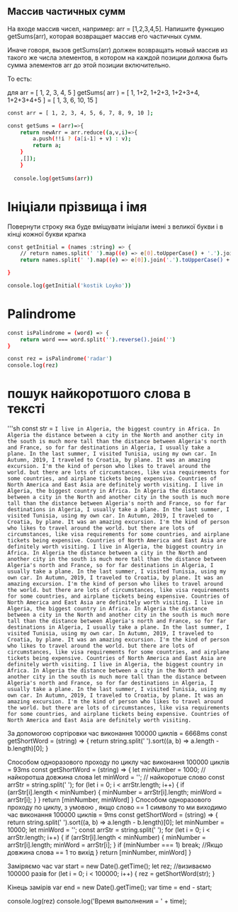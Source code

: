 ## Массив частичных сумм
На входе массив чисел, например: arr = [1,2,3,4,5].
Напишите функцию getSums(arr), которая возвращает массив его частичных сумм.

Иначе говоря, вызов getSums(arr) должен возвращать новый массив из такого же числа элементов, в котором на каждой позиции должна быть сумма элементов arr до этой позиции включительно.

То есть:

для arr = [ 1, 2, 3, 4, 5 ]
getSums( arr ) = [ 1, 1+2, 1+2+3, 1+2+3+4, 1+2+3+4+5 ] = [ 1, 3, 6, 10, 15 ]

```sh
const arr = [ 1, 2, 3, 4, 5, 6, 7, 8, 9, 10 ];

const getSums = (arr)=>{
    return newArr = arr.reduce((a,v,i)=>{
        a.push(!!i ? (a[i-1] + v) : v);
        return a;
    }
    ,[]);
    }
  
  console.log(getSums(arr))
```

# Ініціали прізвища і імя
Повернути строку яка буде вміщувати ініціали імені з великої букви і в кінці кожної букви крапка
```sh
const getInitial = (names :string) => {
    // return names.split(' ').map((e) => e[0].toUpperCase() + '.').join('')
    return names.split(' ').map((e) => e[0]).join('.').toUpperCase() + '.'

}

console.log(getInitial('kostik Loyko'))
```

# Palindrome
```sh
const isPalindrome = (word) => {
    return word === word.split('').reverse().join('')
}

const rez = isPalindrome('radar')
console.log(rez)
```

# пошук найкоротшого слова в тексті

'''sh
const str = `I live in Algeria, the biggest country in Africa. In Algeria the distance between a city in the North and another city in the south is much more tall than the distance between Algeria's north and France, so for far destinations in Algeria, I usually take a plane.
In the last summer, I visited Tunisia, using my own car.
In Autumn, 2019, I traveled to Croatia, by plane. It was an amazing excursion.
I'm the kind of person who likes to travel around the world. but there are lots of circumstances, like visa requirements for some countries, and airplane tickets being expensive.
Countries of North America and East Asia are definitely worth visiting.
I live in Algeria, the biggest country in Africa. In Algeria the distance between a city in the North and another city in the south is much more tall than the distance between Algeria's north and France, so for far destinations in Algeria, I usually take a plane.
In the last summer, I visited Tunisia, using my own car.
In Autumn, 2019, I traveled to Croatia, by plane. It was an amazing excursion.
I'm the kind of person who likes to travel around the world. but there are lots of circumstances, like visa requirements for some countries, and airplane tickets being expensive.
Countries of North America and East Asia are definitely worth visiting.
I live in Algeria, the biggest country in Africa. In Algeria the distance between a city in the North and another city in the south is much more tall than the distance between Algeria's north and France, so for far destinations in Algeria, I usually take a plane.
In the last summer, I visited Tunisia, using my own car.
In Autumn, 2019, I traveled to Croatia, by plane. It was an amazing excursion.
I'm the kind of person who likes to travel around the world. but there are lots of circumstances, like visa requirements for some countries, and airplane tickets being expensive.
Countries of North America and East Asia are definitely worth visiting.
I live in Algeria, the biggest country in Africa. In Algeria the distance between a city in the North and another city in the south is much more tall than the distance between Algeria's north and France, so for far destinations in Algeria, I usually take a plane.
In the last summer, I visited Tunisia, using my own car.
In Autumn, 2019, I traveled to Croatia, by plane. It was an amazing excursion.
I'm the kind of person who likes to travel around the world. but there are lots of circumstances, like visa requirements for some countries, and airplane tickets being expensive.
Countries of North America and East Asia are definitely worth visiting.
I live in Algeria, the biggest country in Africa. In Algeria the distance between a city in the North and another city in the south is much more tall than the distance between Algeria's north and France, so for far destinations in Algeria, I usually take a plane.
In the last summer, I visited Tunisia, using my own car.
In Autumn, 2019, I traveled to Croatia, by plane. It was an amazing excursion.
I'm the kind of person who likes to travel around the world. but there are lots of circumstances, like visa requirements for some countries, and airplane tickets being expensive.
Countries of North America and East Asia are definitely worth visiting.`

 За допомогою сортіровки час виконання 100000 циклів = 6668ms
const getShortWord = (string) => {
    return string.split(' ').sort((a, b) => a.length - b.length)[0];
}

 Способом одноразового проходу по циклу час виконання 100000 циклів = 93ms
const getShortWord = (string) => {
     let minNumber = 1000; // найкоротша довжина слова
     let minWord = ''; // найкоротше слово
     const arrStr = string.split(' ');
     for (let i = 0; i < arrStr.length; i++) {
         if (arrStr[i].length < minNumber) {
             minNumber = arrStr[i].length;
             minWord = arrStr[i];
         }
     }
     return [minNumber, minWord]
}
Способом одноразового проходу по циклу, з умовою , якщо слово  == 1 символу то ми виходимо час виконання 100000 циклів = 9ms
const getShortWord = (string) => {
    return string.split(' ').sort((a, b) => a.length - b.length)[0];
     let minNumber = 10000;
     let minWord = '';
     const arrStr = string.split(' ');
     for (let i = 0; i < arrStr.length; i++) {
         if (arrStr[i].length < minNumber) {
             minNumber = arrStr[i].length;
             minWord = arrStr[i];
         }
          if (minNumber === 1) break; //Якщо довжина слова == 1 то вихід
     }
     return [minNumber, minWord]
}

Заміряємо час
var start = new Date().getTime();
let rez;
//визиваємо 100000 разів 
for (let i = 0; i < 100000; i++) {
    rez = getShortWord(str);
}

Кінець замірів
var end = new Date().getTime();
var time = end - start;


console.log(rez)
console.log('Время выполнения = ' + time);
```
